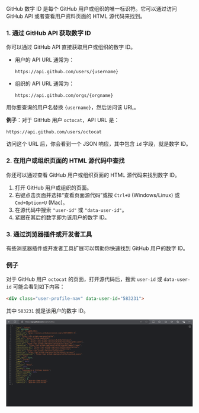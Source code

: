 GitHub 数字 ID 是每个 GitHub 用户或组织的唯一标识符。它可以通过访问 GitHub API 或者查看用户资料页面的 HTML 源代码来找到。

### 1. 通过 GitHub API 获取数字 ID
你可以通过 GitHub API 直接获取用户或组织的数字 ID。

- 用户的 API URL 通常为：
  ```
  https://api.github.com/users/{username}
  ```
- 组织的 API URL 通常为：
  ```
  https://api.github.com/orgs/{orgname}
  ```

用你要查询的用户名替换 `{username}`，然后访问该 URL。

**例子**：对于 GitHub 用户 `octocat`，API URL 是：
```
https://api.github.com/users/octocat
```

访问这个 URL 后，你会看到一个 JSON 响应，其中包含 `id` 字段，就是数字 ID。

### 2. 在用户或组织页面的 HTML 源代码中查找
你还可以通过查看 GitHub 用户或组织页面的 HTML 源代码来找到数字 ID。

1. 打开 GitHub 用户或组织的页面。
2. 右键点击页面并选择“查看页面源代码”或按 `Ctrl+U` (Windows/Linux) 或 `Cmd+Option+U` (Mac)。
3. 在源代码中搜索 `"user-id"` 或 `"data-user-id"`。
4. 紧跟在其后的数字即为该用户的数字 ID。

### 3. 通过浏览器插件或开发者工具
有些浏览器插件或开发者工具扩展可以帮助你快速找到 GitHub 用户的数字 ID。

### 例子
对于 GitHub 用户 `octocat` 的页面，打开源代码后，搜索 `user-id` 或 `data-user-id` 可能会看到如下内容：
```html
<div class="user-profile-nav" data-user-id="583231">
```
其中 `583231` 就是该用户的数字 ID。


![alt text](image.png)